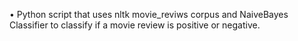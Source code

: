•	Python script that uses nltk movie_reviws corpus and NaiveBayes Classifier to classify if a movie review is positive or negative.
